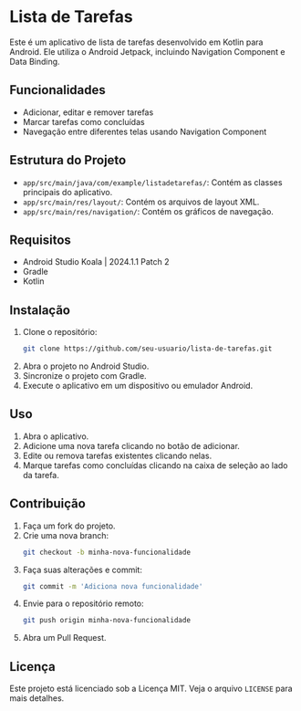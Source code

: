# Lista de Tarefas

Este é um aplicativo de lista de tarefas desenvolvido em Kotlin para Android. Ele utiliza o Android Jetpack, incluindo Navigation Component e Data Binding.

## Funcionalidades

- Adicionar, editar e remover tarefas
- Marcar tarefas como concluídas
- Navegação entre diferentes telas usando Navigation Component

## Estrutura do Projeto

- `app/src/main/java/com/example/listadetarefas/`: Contém as classes principais do aplicativo.
- `app/src/main/res/layout/`: Contém os arquivos de layout XML.
- `app/src/main/res/navigation/`: Contém os gráficos de navegação.

## Requisitos

- Android Studio Koala | 2024.1.1 Patch 2
- Gradle
- Kotlin

## Instalação

1. Clone o repositório:
    ```sh
    git clone https://github.com/seu-usuario/lista-de-tarefas.git
    ```
2. Abra o projeto no Android Studio.
3. Sincronize o projeto com Gradle.
4. Execute o aplicativo em um dispositivo ou emulador Android.

## Uso

1. Abra o aplicativo.
2. Adicione uma nova tarefa clicando no botão de adicionar.
3. Edite ou remova tarefas existentes clicando nelas.
4. Marque tarefas como concluídas clicando na caixa de seleção ao lado da tarefa.

## Contribuição

1. Faça um fork do projeto.
2. Crie uma nova branch:
    ```sh
    git checkout -b minha-nova-funcionalidade
    ```
3. Faça suas alterações e commit:
    ```sh
    git commit -m 'Adiciona nova funcionalidade'
    ```
4. Envie para o repositório remoto:
    ```sh
    git push origin minha-nova-funcionalidade
    ```
5. Abra um Pull Request.

## Licença

Este projeto está licenciado sob a Licença MIT. Veja o arquivo `LICENSE` para mais detalhes.